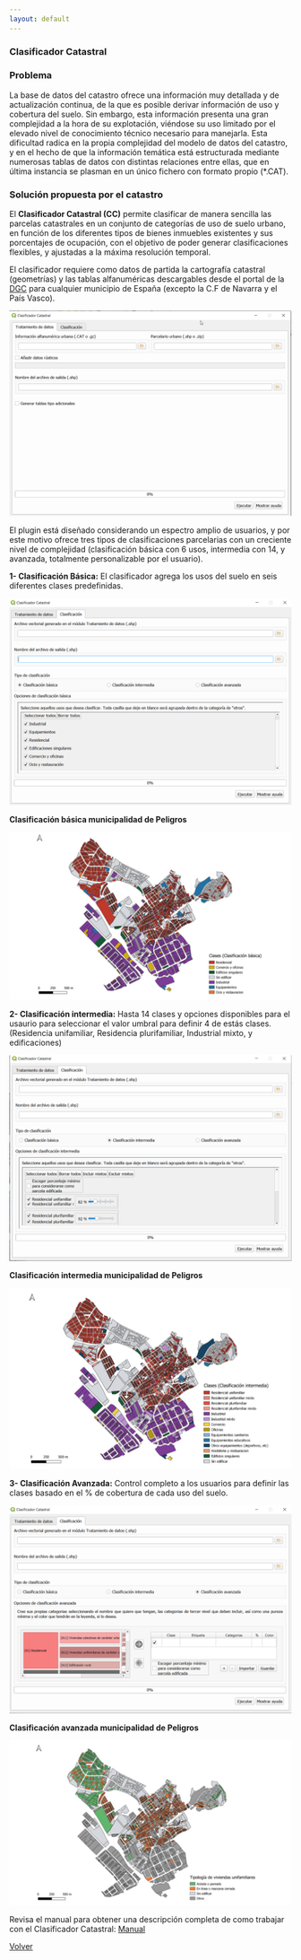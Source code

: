 ```yaml
---
layout: default
---
```


### Clasificador Catastral

### Problema

La base de datos del catastro ofrece una información muy detallada y de actualización continua, de la que es posible derivar información de uso y cobertura del suelo. Sin embargo, esta información presenta una gran complejidad a la hora de su explotación, viéndose su uso limitado por el elevado nivel de conocimiento técnico necesario para manejarla. Esta dificultad radica en la propia complejidad del modelo de datos del catastro, y en el hecho de que la información temática está estructurada mediante numerosas tablas de datos con distintas relaciones entre ellas, que en última instancia se plasman en un único fichero con formato propio (*.CAT).   

### Solución propuesta por el catastro

 El **Clasificador Catastral (CC)** permite clasificar de manera sencilla las parcelas catastrales en un conjunto de categorías de uso de suelo urbano, en función de los diferentes tipos de bienes inmuebles existentes y sus porcentajes de ocupación, con el objetivo de poder generar clasificaciones flexibles, y ajustadas a la máxima resolución temporal.  

El clasificador requiere como datos de partida la cartografía catastral (geometrías) y las tablas alfanuméricas descargables desde el portal de la [DGC](http://www.sedecatastro.gob.es/) para cualquier municipio de España (excepto la C.F de Navarra y el País Vasco).  

![datos](datos.PNG)

El plugin está diseñado considerando un espectro amplio de usuarios, y por este motivo ofrece tres tipos de clasificaciones parcelarias con un creciente nivel de complejidad (clasificación básica con 6 usos, intermedia con 14, y avanzada, totalmente personalizable por el usuario).  


**1- Clasificación Básica:** El clasificador agrega los usos del suelo en seis diferentes clases predefinidas.
  
![datos_basica](datos_basica.PNG)


**Clasificación básica municipalidad de Peligros**

[![basica](cl_b.PNG)](./basic.html "Redirect to homepage")


 **2- Clasificación intermedia:** Hasta 14 clases y opciones disponibles para el usaurio para seleccionar el valor umbral para definir 4 de estás clases. (Residencia unifamiliar, Residencia plurifamiliar, Industrial mixto, y edificaciones)


![Datos intermedia](datos_intermedia.PNG)

**Clasificación intermedia municipalidad de Peligros**

[![Intemedia](cl_in.PNG)](./intermediate.html "Redirect to homepage")


**3- Clasificación Avanzada:** Control completo a los usuarios para definir las clases basado en el % de cobertura de cada uso del suelo.  

![Datos avanzanda](datos_avanzada.PNG)

**Clasificación avanzada municipalidad de Peligros**

[![avanzada](cl_ad.png)](./advance.html "Redirect to homepage")

Revisa el manual para obtener una descripción completa de como trabajar con el Clasificador Catastral: [Manual](https://github.com/TransUrban-UAH/Cadastral_Classifier/blob/main/manual_de_usuario.pdf)

[Volver](./)